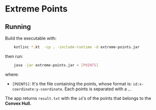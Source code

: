 # Extreme Points

## Running

Build the executable with:

```bash
	kotlinc *.kt  -cp . -include-runtime -d extreme-points.jar
```

then run:

```bash
	java -jar extreme-points.jar < [POINTS]
```

where:
- `[POINTS]`: It's the file containing the points, whose format is: `id:x-coordinate:y-coordinate`. Each points is separated with a `,`.

The app returns `result.txt` with the `id`'s of the points that belongs to the **Convex Hull.**
